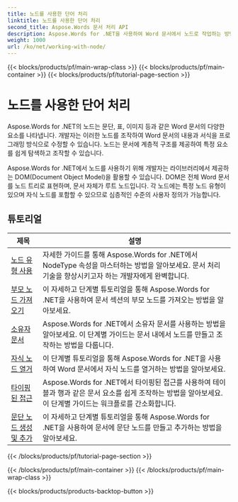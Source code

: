 ```yaml
---
title: 노드를 사용한 단어 처리
linktitle: 노드를 사용한 단어 처리
second_title: Aspose.Words 문서 처리 API
description: Aspose.Words for .NET을 사용하여 Word 문서에서 노드로 작업하는 방법을 알아보세요. 코드 예제가 있는 자세한 튜토리얼.
weight: 1000
url: /ko/net/working-with-node/
---
```


{{< blocks/products/pf/main-wrap-class >}}
{{< blocks/products/pf/main-container >}}
{{< blocks/products/pf/tutorial-page-section >}}

# 노드를 사용한 단어 처리

Aspose.Words for .NET의 노드는 문단, 표, 이미지 등과 같은 Word 문서의 다양한 요소를 나타냅니다. 개발자는 이러한 노드를 조작하여 Word 문서의 내용과 서식을 프로그래밍 방식으로 수정할 수 있습니다. 노드는 문서에 계층적 구조를 제공하여 특정 요소를 쉽게 탐색하고 조작할 수 있습니다.

Aspose.Words for .NET에서 노드를 사용하기 위해 개발자는 라이브러리에서 제공하는 DOM(Document Object Model)을 활용할 수 있습니다. DOM은 전체 Word 문서를 노드 트리로 표현하며, 문서 자체가 루트 노드입니다. 각 노드에는 특정 노드 유형이 있으며 자식 노드를 포함할 수 있으므로 심층적인 수준의 사용자 정의가 가능합니다.

 ## 튜토리얼
| 제목 | 설명 |
| --- | --- |
| [노드 유형 사용](./use-node-type/) | 자세한 가이드를 통해 Aspose.Words for .NET에서 NodeType 속성을 마스터하는 방법을 알아보세요. 문서 처리 기술을 향상시키고자 하는 개발자에게 완벽합니다. |
| [부모 노드 가져오기](./get-parent-node/) | 이 자세하고 단계별 튜토리얼을 통해 Aspose.Words for .NET을 사용하여 문서 섹션의 부모 노드를 가져오는 방법을 알아보세요. |
| [소유자 문서](./owner-document/) | Aspose.Words for .NET에서 소유자 문서를 사용하는 방법을 알아보세요. 이 단계별 가이드는 문서 내에서 노드를 만들고 조작하는 방법을 다룹니다. |
| [자식 노드 열거](./enumerate-child-nodes/) | 이 단계별 튜토리얼을 통해 Aspose.Words for .NET을 사용하여 Word 문서에서 자식 노드를 열거하는 방법을 알아보세요. |
| [타이핑된 접근](./typed-access/) | Aspose.Words for .NET에서 타이핑된 접근를 사용하여 테이블과 행과 같은 문서 요소를 쉽게 조작하는 방법을 알아보세요. 이 단계별 가이드는 워크플로를 간소화합니다. |
| [문단 노드 생성 및 추가](./create-and-add-paragraph-node/) | 이 자세하고 단계별 튜토리얼을 통해 Aspose.Words for .NET을 사용하여 문서에 문단 노드를 만들고 추가하는 방법을 알아보세요. |
{{< /blocks/products/pf/tutorial-page-section >}}

{{< /blocks/products/pf/main-container >}}
{{< /blocks/products/pf/main-wrap-class >}}

{{< blocks/products/products-backtop-button >}}
